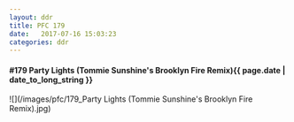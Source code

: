 ```yaml
---
layout: ddr
title: PFC 179
date:   2017-07-16 15:03:23
categories: ddr
---
```


#### **#179** Party Lights (Tommie Sunshine's Brooklyn Fire Remix)<span class="pull-right">{{ page.date | date_to_long_string }}</span>
![](/images/pfc/179_Party Lights (Tommie Sunshine's Brooklyn Fire Remix).jpg)
